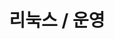 ---
title: "리눅스 / 운영"
layout: category
permalink: /op
author_profile: true
taxonomy: 리눅스 / 운영
sidebar:
  nav: "categories"
pagination:
  enabled: true
  category: op
  permalink: /:num/
  per_page: 6
  sort_reverse: true
---